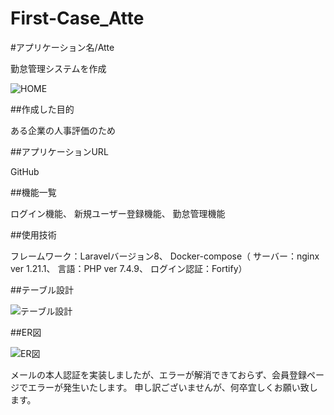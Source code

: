 # First-Case_Atte

#アプリケーション名/Atte

勤怠管理システムを作成

![HOME](https://github.com/saori49/First-Case_Atte/assets/142149934/81807e53-525e-4442-ba2b-46fafed9f1c0)




##作成した目的

ある企業の人事評価のため


##アプリケーションURL

GitHub



##機能一覧

ログイン機能、
新規ユーザー登録機能、
勤怠管理機能


##使用技術

フレームワーク：Laravelバージョン8、
Docker-compose（
サーバー：nginx ver 1.21.1、
言語：PHP ver 7.4.9、
ログイン認証：Fortify）


##テーブル設計

![テーブル設計](https://github.com/saori49/First-Case_Atte/assets/142149934/e042e587-d961-4ed3-af17-88b6ba1b5ae2)



##ER図

![ER図](https://github.com/saori49/First-Case_Atte/assets/142149934/389bc6fb-556a-40fb-bf78-ecf7eeb4ac94)



メールの本人認証を実装しましたが、エラーが解消できておらず、会員登録ページでエラーが発生いたします。
申し訳ございませんが、何卒宜しくお願い致します。
